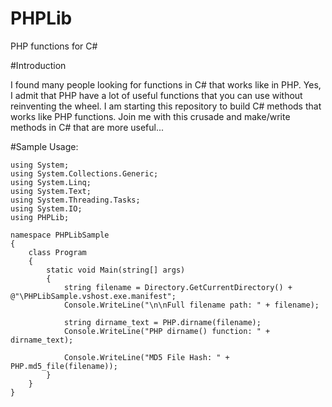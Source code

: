 # PHPLib
PHP functions for C#

#Introduction

I found many people looking for functions in C# that works like in PHP. 
Yes, I admit that PHP have a lot of useful functions that you can use 
without reinventing the wheel. I am starting this repository to build 
C# methods that works like PHP functions. Join me with this crusade and 
make/write methods in C# that are more useful...

#Sample Usage:

```
using System;
using System.Collections.Generic;
using System.Linq;
using System.Text;
using System.Threading.Tasks;
using System.IO;
using PHPLib;

namespace PHPLibSample
{
    class Program
    {
        static void Main(string[] args)
        {
            string filename = Directory.GetCurrentDirectory() + @"\PHPLibSample.vshost.exe.manifest";
            Console.WriteLine("\n\nFull filename path: " + filename);

            string dirname_text = PHP.dirname(filename);
            Console.WriteLine("PHP dirname() function: " + dirname_text);

            Console.WriteLine("MD5 File Hash: " + PHP.md5_file(filename));
        }
    }
}
```
